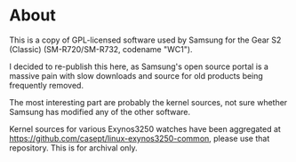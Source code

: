 # About

This is a copy of GPL-licensed software used by Samsung for the Gear S2 (Classic) (SM-R720/SM-R732, codename "WC1").

I decided to re-publish this here, as Samsung's open source portal is a massive pain with slow downloads and source for old products being frequently removed.

The most interesting part are probably the kernel sources, not sure whether Samsung has modified any of the other software.

Kernel sources for various Exynos3250 watches have been aggregated at https://github.com/casept/linux-exynos3250-common, please use that repository. This is for archival only.
